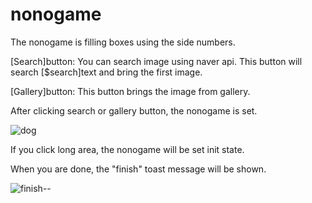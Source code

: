 # nonogame

The nonogame is filling boxes using the side numbers.

[Search]button: You can search image using naver api. This button will search [$search]text and 
                bring the first image.
                
[Gallery]button: This button brings the image from gallery.

After clicking search or gallery button, the nonogame is set.

![dog](https://user-images.githubusercontent.com/61117544/120891535-19ed7400-c644-11eb-97db-f7c4f9676df1.jpg)

If you click long area, the nonogame will be set init state.

When you are done, the "finish" toast message will be shown.

![finish--](https://user-images.githubusercontent.com/61117544/120891538-1c4fce00-c644-11eb-96ac-93bd9bd9298b.jpg)
